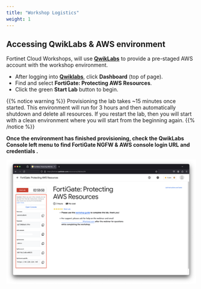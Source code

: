 ```yaml
---
title: "Workshop Logistics"
weight: 1
---
```


## Accessing QwikLabs & AWS environment

Fortinet Cloud Workshops, will use [**QwikLabs**](https://fortinet.qwiklabs.com/paths) to provide a pre-staged AWS account with the workshop environment.

- After logging into [**Qwiklabs**](https://fortinet.qwiklabs.com/paths), click **Dashboard** (top of page).
- Find and select **FortiGate: Protecting AWS Resources**.
- Click the green **Start Lab** button to begin.

{{% notice warning %}}
Provisioning the lab takes ~15 minutes once started.  This environment will run for 3 hours and then automatically shutdown and delete all resources.  If you restart the lab, then you will start with a clean environment where you will start from the beginning again.
{{% /notice %}}

**Once the environment has finished provisioning, check the QwikLabs Console left menu to find FortiGate NGFW & AWS console login URL and credentials .**

![](image-ql1.png)